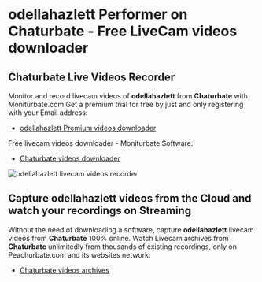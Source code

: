 # odellahazlett Performer on Chaturbate - Free LiveCam videos downloader

## Chaturbate Live Videos Recorder

Monitor and record livecam videos of **odellahazlett** from **Chaturbate** with Moniturbate.com
Get a premium trial for free by just and only registering with your Email address:
* [odellahazlett Premium videos downloader](https://moniturbate.com/request-demo-licence-key.html)

Free livecam videos downloader - Moniturbate Software:
* [Chaturbate videos downloader](https://moniturbate.com/moniturbate-download-software.html)

![odellahazlett livecam videos recorder](https://peachurnet.com/templates/moniturbate-software.png)


## Capture odellahazlett videos from the Cloud and watch your recordings on Streaming

Without the need of downloading a software, capture **odellahazlett** livecam videos from **Chaturbate** 100% online.
Watch Livecam archives from **Chaturbate** unlimitedly from thousands of existing recordings, only on Peachurbate.com and its websites network:
* [Chaturbate videos archives](https://peachurnet.com/)